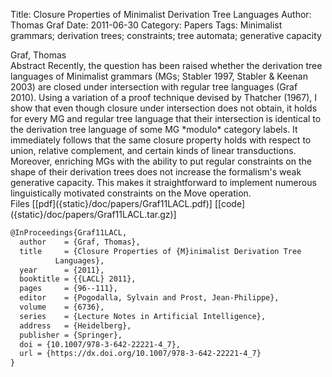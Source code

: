 Title: Closure Properties of Minimalist Derivation Tree Languages
Author: Thomas Graf
Date: 2011-06-30
Category: Papers
Tags: Minimalist grammars; derivation trees; constraints; tree automata; generative capacity

<div markdown class="authors">
Graf, Thomas
</div>

<div markdown class="abstract">
<span id="abstract-title">Abstract</span>
Recently, the question has been raised whether the derivation tree languages of Minimalist grammars (MGs; Stabler 1997, Stabler & Keenan 2003) are closed under intersection with regular tree languages (Graf 2010). Using a variation of a proof technique devised by Thatcher (1967), I show that even though closure under intersection does not obtain, it holds for every MG and regular tree language that their intersection is identical to the derivation tree language of some MG *modulo* category labels. It immediately follows that the same closure property holds with respect to union, relative complement, and certain kinds of linear transductions. Moreover, enriching MGs with the ability to put regular constraints on the shape of their derivation trees does not increase the formalism's weak generative capacity. This makes it straightforward to implement numerous linguistically motivated constraints on the Move operation.
</div>

<div markdown class="files">
<span id="files-title">Files</span>
[[pdf]({static}/doc/papers/Graf11LACL.pdf)]
[[code]({static}/doc/papers/Graf11LACL.tar.gz)]
</div>

~~~latex
@InProceedings{Graf11LACL,
  author	= {Graf, Thomas},
  title		= {Closure Properties of {M}inimalist Derivation Tree
		  Languages},
  year		= {2011},
  booktitle	= {{LACL} 2011},
  pages		= {96--111},
  editor	= {Pogodalla, Sylvain and Prost, Jean-Philippe},
  volume	= {6736},
  series	= {Lecture Notes in Artificial Intelligence},
  address	= {Heidelberg},
  publisher	= {Springer},
  doi = {10.1007/978-3-642-22221-4_7},
  url = {https://dx.doi.org/10.1007/978-3-642-22221-4_7}
}
~~~
